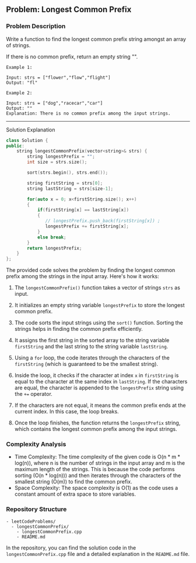 
## Problem: Longest Common Prefix

### Problem Description

Write a function to find the longest common prefix string amongst an array of strings.

If there is no common prefix, return an empty string "".

 
```
Example 1:

Input: strs = ["flower","flow","flight"]
Output: "fl"
```
```
Example 2:

Input: strs = ["dog","racecar","car"]
Output: ""
Explanation: There is no common prefix among the input strings.
```
<hr>
Solution Explanation

```cpp
class Solution {
public:
    string longestCommonPrefix(vector<string>& strs) {
        string longestPrefix = "";
        int size = strs.size();

        sort(strs.begin(), strs.end());

        string firstString = strs[0];
        string lastString = strs[size-1];

        for(auto x = 0; x<firstString.size(); x++)
        {
            if(firstString[x] == lastString[x])
            {
               // longestPrefix.push_back(firstString[x]) ;
               longestPrefix += firstString[x];
            }
            else break;
        }
        return longestPrefix;
    }
};
```

The provided code solves the problem by finding the longest common prefix among the strings in the input array. Here's how it works:

1. The `longestCommonPrefix()` function takes a vector of strings `strs` as input.

2. It initializes an empty string variable `longestPrefix` to store the longest common prefix.

3. The code sorts the input strings using the `sort()` function. Sorting the strings helps in finding the common prefix efficiently.

4. It assigns the first string in the sorted array to the string variable `firstString` and the last string to the string variable `lastString`.

5. Using a `for` loop, the code iterates through the characters of the `firstString` (which is guaranteed to be the smallest string).

6. Inside the loop, it checks if the character at index `x` in `firstString` is equal to the character at the same index in `lastString`. If the characters are equal, the character is appended to the `longestPrefix` string using the `+=` operator.

7. If the characters are not equal, it means the common prefix ends at the current index. In this case, the loop breaks.

8. Once the loop finishes, the function returns the `longestPrefix` string, which contains the longest common prefix among the input strings.

### Complexity Analysis

- Time Complexity: The time complexity of the given code is O(n * m * log(n)), where n is the number of strings in the input array and m is the maximum length of the strings. This is because the code performs sorting (O(n * log(n))) and then iterates through the characters of the smallest string (O(m)) to find the common prefix.
- Space Complexity: The space complexity is O(1) as the code uses a constant amount of extra space to store variables.

### Repository Structure

```
- leetCodeProblems/
  - longestCommonPrefix/
    - longestCommonPrefix.cpp
    - README.md
```

In the repository, you can find the solution code in the `longestCommonPrefix.cpp` file and a detailed explanation in the `README.md` file.
